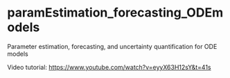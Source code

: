 # paramEstimation_forecasting_ODEmodels
Parameter estimation, forecasting, and uncertainty quantification for ODE models

Video tutorial: https://www.youtube.com/watch?v=eyyX63H12sY&t=41s


